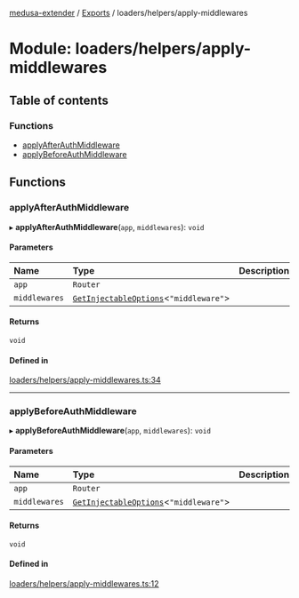 [medusa-extender](../README.md) / [Exports](../modules.md) / loaders/helpers/apply-middlewares

# Module: loaders/helpers/apply-middlewares

## Table of contents

### Functions

- [applyAfterAuthMiddleware](loaders_helpers_apply_middlewares.md#applyafterauthmiddleware)
- [applyBeforeAuthMiddleware](loaders_helpers_apply_middlewares.md#applybeforeauthmiddleware)

## Functions

### applyAfterAuthMiddleware

▸ **applyAfterAuthMiddleware**(`app`, `middlewares`): `void`

#### Parameters

| Name | Type | Description |
| :------ | :------ | :------ |
| `app` | `Router` |  |
| `middlewares` | [`GetInjectableOptions`](core_types.md#getinjectableoptions)<``"middleware"``\> |  |

#### Returns

`void`

#### Defined in

[loaders/helpers/apply-middlewares.ts:34](https://github.com/adrien2p/medusa-extender/blob/4d59aa3/src/loaders/helpers/apply-middlewares.ts#L34)

___

### applyBeforeAuthMiddleware

▸ **applyBeforeAuthMiddleware**(`app`, `middlewares`): `void`

#### Parameters

| Name | Type | Description |
| :------ | :------ | :------ |
| `app` | `Router` |  |
| `middlewares` | [`GetInjectableOptions`](core_types.md#getinjectableoptions)<``"middleware"``\> |  |

#### Returns

`void`

#### Defined in

[loaders/helpers/apply-middlewares.ts:12](https://github.com/adrien2p/medusa-extender/blob/4d59aa3/src/loaders/helpers/apply-middlewares.ts#L12)
